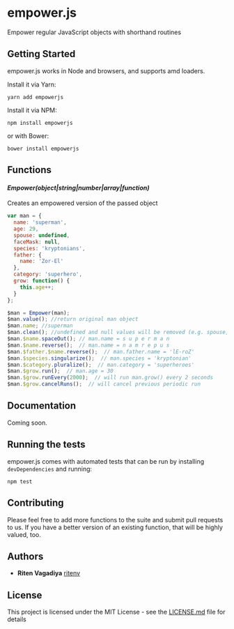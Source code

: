 # empower.js

Empower regular JavaScript objects with shorthand routines

## Getting Started

empower.js works in Node and browsers, and supports amd loaders.

Install it via Yarn:

	yarn add empowerjs

Install it via NPM:

	npm install empowerjs

or with Bower:

	bower install empowerjs

## Functions


#### *Empower(object|string|number|array|function)*

Creates an empowered version of the passed object

```js
var man = {
  name: 'superman',
  age: 29,
  spouse: undefined,
  faceMask: null,
  species: 'kryptonians',
  father: {
  	name: 'Zor-El'
  },
  category: 'superhero',
  grow: function() {
  	this.age++;
  }
};

$man = Empower(man);
$man.value(); //return original man object
$man.name; //superman
$man.clean(); //undefined and null values will be removed (e.g. spouse, faceMask)
$man.$name.spaceOut(); // man.name = s u p e r m a n
$man.$name.reverse();  // man.name = n a m r e p u s
$man.$father.$name.reverse();  // man.father.name = 'lE-roZ'
$man.$species.singularize();  // man.species = 'kryptonian'
$man.$category.pluralize();  // man.category = 'superheroes'
$man.$grow.run();  // man.age = 30
$man.$grow.runEvery(2000);  // will run man.grow() every 2 seconds
$man.$grow.cancelRuns();  // will cancel previous periodic run
```

## Documentation

Coming soon.


## Running the tests

empower.js comes with automated tests that can be run by installing `devDependencies` and running:

	npm test

## Contributing

Please feel free to add more functions to the suite and submit pull requests to us. If you have a better version of an existing function, that will be highly valued, too.

## Authors

* **Riten Vagadiya** [ritenv](https://github.com/ritenv)

## License

This project is licensed under the MIT License - see the [LICENSE.md](LICENSE.md) file for details
